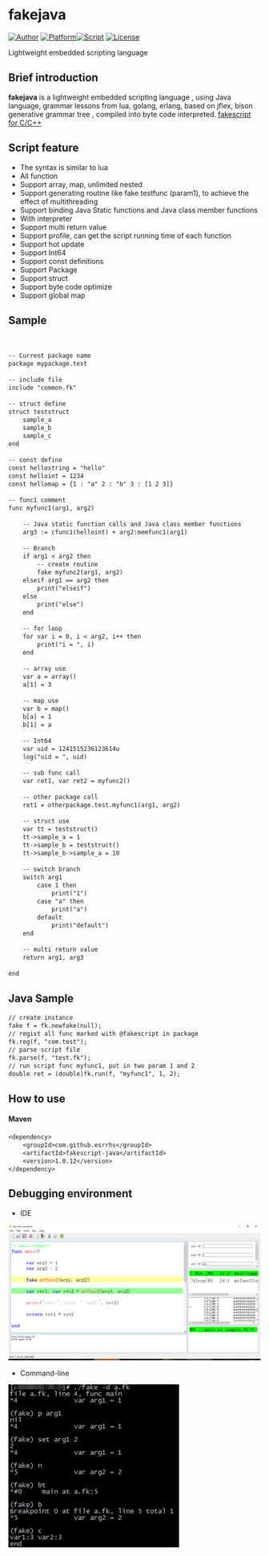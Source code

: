 # fakejava

[![Author](https://img.shields.io/badge/author-errhrs-blue.svg?style=flat)](https://github.com/esrrhs/fakescript) [![Platform](https://img.shields.io/badge/platform-Linux,%20Windows-green.svg?style=flat)](https://github.com/esrrhs/fake)[![Script](https://img.shields.io/badge/embed-script-pink.svg?style=flat)](https://github.com/esrrhs/fake) [![License](https://img.shields.io/github/license/mashape/apistatus.svg?maxAge=2592000?style=flat)](LICENSE)

Lightweight embedded scripting language

## Brief introduction
**fakejava** is a lightweight embedded scripting language , using Java language, grammar lessons from lua, golang, erlang, based on jflex, bison generative grammar tree , compiled into byte code interpreted.
<a href="https://github.com/esrrhs/fakescript">fakescript for C/C++</a>

## Script feature
* The syntax is similar to lua
* All function
* Support array, map, unlimited nested
* Support generating routine like fake testfunc (param1), to achieve the effect of multithreading
* Support binding Java Static functions and Java class member functions
* With interpreter
* Support multi return value
* Support profile, can get the script running time of each function
* Support hot update
* Support Int64
* Support const definitions
* Support Package
* Support struct
* Support byte code optimize
* Support global map



## Sample

```


-- Current package name
package mypackage.test

-- include file
include "common.fk"

-- struct define
struct teststruct
	sample_a
	sample_b
	sample_c
end

-- const define
const hellostring = "hello"
const helloint = 1234
const hellomap = {1 : "a" 2 : "b" 3 : [1 2 3]}

-- func1 comment
func myfunc1(arg1, arg2)

	-- Java static function calls and Java class member functions
	arg3 := cfunc1(helloint) + arg2:memfunc1(arg1)

	-- Branch
	if arg1 < arg2 then
		-- create routine
		fake myfunc2(arg1, arg2)
	elseif arg1 == arg2 then
		print("elseif")
	else
		print("else")
	end

	-- for loop
	for var i = 0, i < arg2, i++ then
		print("i = ", i)
	end

	-- array use
	var a = array()
	a[1] = 3

	-- map use
	var b = map()
	b[a] = 1
	b[1] = a

	-- Int64
	var uid = 1241515236123614u
	log("uid = ", uid)

	-- sub func call
	var ret1, var ret2 = myfunc2()

	-- other package call
	ret1 = otherpackage.test.myfunc1(arg1, arg2)

	-- struct use
	var tt = teststruct()
	tt->sample_a = 1
	tt->sample_b = teststruct()
	tt->sample_b->sample_a = 10

	-- switch branch
	switch arg1
		case 1 then
			print("1")
		case "a" then
			print("a")
		default
			print("default")
	end

	-- multi return value
	return arg1, arg3

end
```

## Java Sample

```
// create instance
fake f = fk.newfake(null);
// regist all func marked with @fakescript in package
fk.reg(f, "com.test");
// parse script file
fk.parse(f, "test.fk");
// run script func myfunc1, put in two param 1 and 2
double ret = (double)fk.run(f, "myfunc1", 1, 2);

```

## How to use
#### Maven
```
<dependency>
    <groupId>com.github.esrrhs</groupId>
    <artifactId>fakescript-java</artifactId>
    <version>1.0.12</version>
</dependency>

```

## Debugging environment
* IDE

![image](img/ide.png)

* Command-line

![image](img/debug.png)
